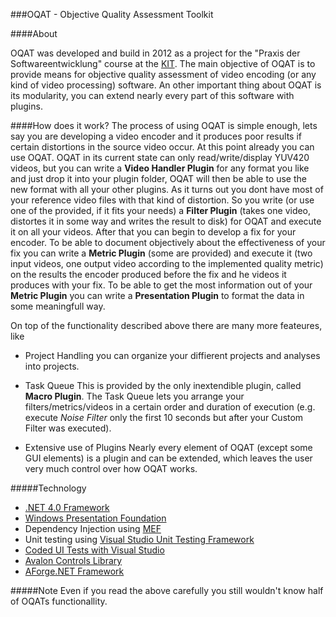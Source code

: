 ###OQAT - Objective Quality Assessment Toolkit

####About

OQAT was developed and build in 2012 as a project for the "Praxis der Softwareentwicklung" 
course at the [KIT](http://kit.edu). The main objective of OQAT is to provide means for objective
quality assessment of video encoding (or any kind of video processing) software. An other important 
thing about OQAT is its modularity, you can extend nearly every part of this software with plugins. 

####How does it work?
The process of using OQAT is simple enough, lets say you are developing a video encoder and it
produces poor results if certain distortions in the source video occur. At this point already
you can use OQAT. OQAT in its current state can only read/write/display YUV420 videos, but you can write 
a __Video Handler Plugin__ for any format you like and just drop it into your plugin folder, OQAT will then
be able to use the new format with all your other plugins. As it turns out you dont have most of your 
reference video files with that kind of distortion. So you write (or use one of the provided, 
if it fits your needs) a __Filter Plugin__ (takes one video, distortes it in some way and writes 
the result to disk) for OQAT and execute it on all your videos. After that you can begin to develop 
a fix for your encoder. To be able to document objectively about the effectiveness of your fix you 
can write a __Metric Plugin__ (some are provided) and execute it (two input videos, one output video 
according to the implemented quality metric) on the results the encoder produced before the fix and 
he videos it produces with your fix. To be able to get the most information out of your __Metric Plugin__ 
you can write a __Presentation Plugin__ to format the data in some meaningfull way. 

On top of the functionality described above there are many more feateures, like 
  * Project Handling
  you can organize your diffierent projects and analyses into projects.
  * Task Queue 
  This is provided by the only inextendible plugin, called __Macro Plugin__. The Task Queue
  lets you arrange your filters/metrics/videos in a certain order and duration of execution (e.g. 
  execute _Noise Filter_ only the first 10 seconds but after your Custom Filter was executed).
  
  * Extensive use of Plugins
  Nearly every element of OQAT (except some GUI elements) is a plugin and can be extended, which leaves the
  user very much control over how OQAT works.

#####Technology

  * [.NET 4.0 Framework](http://msdn.microsoft.com/en-us/vstudio/aa496123.aspx)
  * [Windows Presentation Foundation](http://msdn.microsoft.com/en-us/library/aa970268.aspx)
  * Dependency Injection using [MEF](http://msdn.microsoft.com/en-us/library/dd460648.aspx)
  * Unit testing using [Visual Studio Unit Testing Framework](http://msdn.microsoft.com/en-us/library/ms243147.aspx)
  * [Coded UI Tests with Visual Studio](http://msdn.microsoft.com/en-us/library/dd286726.aspx)
  * [Avalon Controls Library](http://avaloncontrolslib.codeplex.com/)
  * [AForge.NET Framework](http://www.aforgenet.com/)


#####Note
Even if you read the above carefully you still wouldn't know half of OQATs functionallity. 
